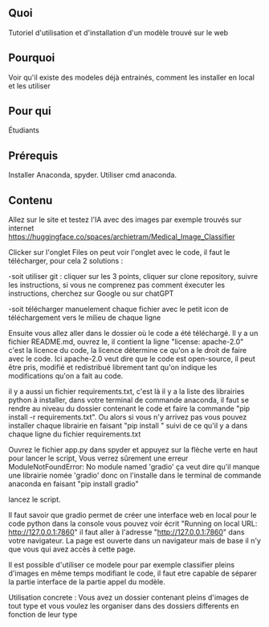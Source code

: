 ## Quoi
Tutoriel d'utilisation et d'installation d'un modèle trouvé sur le web

## Pourquoi
Voir qu'il existe des modeles déjà entrainés, comment les installer en local et les utiliser

## Pour qui
Étudiants

## Prérequis
Installer Anaconda, spyder. Utiliser cmd anaconda.  

## Contenu
Allez sur le site et testez l'IA avec des images par exemple trouvés sur internet
https://huggingface.co/spaces/archietram/Medical_Image_Classifier

Clicker sur l'onglet Files on peut voir l'onglet avec le code, il faut le télécharger, pour cela 
2 solutions : 

-soit utiliser git :  cliquer sur les 3 points, cliquer sur clone repository, suivre les instructions, si vous ne comprenez pas comment éxecuter les instructions, cherchez sur Google ou sur chatGPT

-soit télécharger manuelement chaque fichier avec le petit icon de téléchargement vers le milieu de chaque ligne

Ensuite vous allez aller dans le dossier où le code a été téléchargé.
Il y a un fichier README.md, ouvrez le, il contient la ligne "license: apache-2.0" c'est la licence du code, la licence détermine ce qu'on a le droit de faire avec le code. Ici apache-2.0 veut dire que le code est open-source, il peut être pris, modifié et redistribué librement tant qu'on indique les modifications qu'on a fait au code.
 
il y a aussi un fichier requirements.txt, c'est là il y a la liste des librairies python à installer, dans votre terminal de commande anaconda, il faut se rendre au niveau du dossier contenant le code et faire la commande "pip install -r requirements.txt".
Ou alors si vous n'y arrivez pas vous pouvez installer chaque librairie en faisant "pip install " suivi de ce qu'il y a dans chaque ligne du fichier requirements.txt 

Ouvrez le fichier app.py dans spyder et appuyez sur la flèche verte en haut pour lancer le script, 
Vous verrez sûrement une erreur ModuleNotFoundError: No module named 'gradio'
ça veut dire qu'il manque une librairie nomée 'gradio' donc on l'installe dans le terminal de commande anaconda en faisant "pip install gradio"

lancez le script.

Il faut savoir que gradio permet de créer une interface web en local pour le code python
dans la console vous pouvez voir écrit "Running on local URL:  http://127.0.0.1:7860"
il faut aller à l'adresse "http://127.0.0.1:7860" dans votre navigateur. La page est ouverte dans un navigateur mais de base il n'y que vous qui avez accès à cette page.

Il est possible d'utiliser ce modele pour par exemple classifier pleins d'images en même temps modifiant le code, il faut etre capable de séparer la partie interface de la partie appel du modèle.

Utilisation concrete :
Vous avez un dossier contenant pleins d'images de tout type et vous voulez les organiser dans des dossiers differents en fonction de leur type
